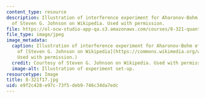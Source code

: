```yaml
---
content_type: resource
description: Illustration of interference experiment for Aharonov-Bohm effect. Courtesy
  of Steven G. Johnson on Wikipedia. Used with permission.
file: https://ol-ocw-studio-app-qa.s3.amazonaws.com/courses/8-321-quantum-theory-i-fall-2017/e9f2c428e97c73f5deb9746c34da7edc_8-321f17.jpg
file_type: image/jpeg
image_metadata:
  caption: Illustration of interference experiment for Aharonov-Bohm effect. (Courtesy
    of [Steven G. Johnson on Wikipedia](https://commons.wikimedia.org/wiki/File%3AAharonov-bohm.png).
    Used with permission.)
  credit: Courtesy of Steven G. Johnson on Wikipedia. Used with permission.
  image-alt: Illustration of experiment set-up.
resourcetype: Image
title: 8-321f17.jpg
uid: e9f2c428-e97c-73f5-deb9-746c34da7edc
---
```

